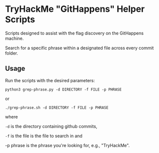 # TryHackMe "GitHappens" Helper Scripts

Scripts designed to assist with the flag discovery on the GitHappens machine.

Search for a specific phrase within a designated file across every commit folder. 

## Usage

Run the scripts with the desired parameters:

`python3 grep-phrase.py -d DIRECTORY -f FILE -p PHRASE`

or

`./grep-phrase.sh -d DIRECTORY -f FILE -p PHRASE`

where 

`-d` is the directory containing github commits, 

`-f` is the file is the file to search in and 

-p phrase is the phrase you're looking for, e.g., "TryHackMe".
